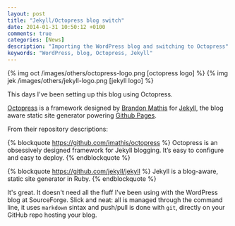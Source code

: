 ```yaml
---
layout: post
title: "Jekyll/Octopress blog switch"
date: 2014-01-31 10:50:12 +0100
comments: true
categories: [News]
description: "Importing the WordPress blog and switching to Octopress"
keywords: "WordPress, blog, Octopress, Jekyll"
---
```

{% img oct /images/others/octopress-logo.png [octopress logo] %} 
{% img jek /images/others/jekyll-logo.png [jekyll logo] %}

This days I've been setting up this blog using Octopress.

[Octopress](http://octopress.org/) is a framework designed by [Brandon Mathis](http://brandonmathis.com/) for [Jekyll](http://jekyllrb.com/), the blog aware static site generator powering [Github Pages](http://pages.github.com/).

From their repository descriptions:

{% blockquote https://github.com/imathis/octopress %}
Octopress is an obsessively designed framework for Jekyll blogging. It’s easy to configure and easy to deploy.
{% endblockquote %}

{% blockquote https://github.com/jekyll/jekyll %}
Jekyll is a blog-aware, static site generator in Ruby.
{% endblockquote %}

It's great. It doesn't need all the fluff I've been using with the WordPress blog at SourceForge. Slick and neat: all is managed through the command line, it uses `markdown` sintax and push/pull is done with `git`, directly on your GitHub repo hosting your blog.
